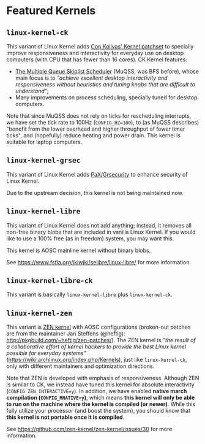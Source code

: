 # Featured Kernels

## `linux-kernel-ck`

This variant of Linux Kernel adds [Con Kolivas' Kernel patchset](http://ck.kolivas.org/patches/)
to specially improve responsiveness and interactivity for everyday use on
desktop computers (with CPU that has fewer than 16 cores). CK Kernel features:

- [The Multiple Queue Skiplist Scheduler](https://en.wikipedia.org/wiki/Brain_Fuck_Scheduler)
(MuQSS, was BFS before), whose main focus is to _"achieve excellent desktop
interactivity and responsiveness without heuristics and tuning knobs that are
difficult to understand"_;
- Many improvements on process scheduling, specially tuned for desktop
computers.

Note that since MuQSS does not rely on ticks for rescheduling interrupts, we
have set the tick rate to 100Hz (`CONFIG_HZ=100`), to (as MuQSS describes)
"benefit from the lower overhead and higher throughput of fewer timer ticks",
and (hopefully) reduce heating and power drain. This kernel is suitable for
laptop computers.

## `linux-kernel-grsec`

This variant of Linux Kernel adds [PaX/Grsecurity](https://en.wikipedia.org/wiki/Grsecurity)
to enhance security of Linux Kernel.

Due to the upstream decision, this kernel is not being maintained now.

## `linux-kernel-libre`

This variant of Linux Kernel does not add anything; instead, it removes all
non-free binary blobs that are included in vanilla Linux Kernel. If you would
like to use a 100% free (as in freedom) system, you may want this.

This kernel is AOSC mainline kernel without binary blobs.

See https://www.fsfla.org/ikiwiki/selibre/linux-libre/ for more information.

## `linux-kernel-libre-ck`

This variant is basically `linux-kernel-libre` plus `linux-kernel-ck`.

## `linux-kernel-zen`

This variant is [ZEN kernel](https://github.com/zen-kernel/zen-kernel) with AOSC
configurations (broken-out patches are from the maintainer Jan Steffens
(@heftig): http://pkgbuild.com/~heftig/zen-patches/). The ZEN kernel is _"the
result of a collaborative effort of kernel hackers to provide the best Linux
kernel possible for everyday systems"_
(https://wiki.archlinux.org/index.php/Kernels), just like `linux-kernel-ck`,
only with different maintainers and optimization directions.

Note that ZEN is developed with emphasis of responsiveness. Although ZEN is
similar to CK, we instead have tuned this kernel for absolute interactivity
(`CONFIG_ZEN_INTERACTIVE=y`). In addition, we have enabled **native march
compilation (`CONFIG_MNATIVE=y`)**, which means **this kernel will only be able
to run on the machine where the kernel is compiled (or newer)**. While this
fully utilize your processor (and boost the system), you should know that **this
kernel is not portable once it is compiled**.

See https://github.com/zen-kernel/zen-kernel/issues/30 for more information.
